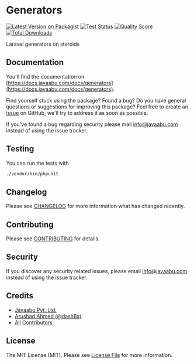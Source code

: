 # Generators

[![Latest Version on Packagist](https://img.shields.io/packagist/v/javaabu/generators.svg?style=flat-square)](https://packagist.org/packages/javaabu/generators)
[![Test Status](../../actions/workflows/run-tests.yml/badge.svg)](../../actions/workflows/run-tests.yml)
[![Quality Score](https://img.shields.io/scrutinizer/g/javaabu/generators.svg?style=flat-square)](https://scrutinizer-ci.com/g/javaabu/generators)
[![Total Downloads](https://img.shields.io/packagist/dt/javaabu/generators.svg?style=flat-square)](https://packagist.org/packages/javaabu/generators)

Laravel generators on steroids


## Documentation

You'll find the documentation on [https://docs.javaabu.com/docs/generators](https://docs.javaabu.com/docs/generators).

Find yourself stuck using the package? Found a bug? Do you have general questions or suggestions for improving this package? Feel free to create an [issue](../../issues) on GitHub, we'll try to address it as soon as possible.

If you've found a bug regarding security please mail [info@javaabu.com](mailto:info@javaabu.com) instead of using the issue tracker.


## Testing

You can run the tests with

``` bash
./vendor/bin/phpunit
```

## Changelog

Please see [CHANGELOG](CHANGELOG.md) for more information what has changed recently.

## Contributing

Please see [CONTRIBUTING](CONTRIBUTING.md) for details.

## Security

If you discover any security related issues, please email [info@javaabu.com](mailto:info@javaabu.com) instead of using the issue tracker.

## Credits

- [Javaabu Pvt. Ltd.](https://github.com/javaabu)
- [Arushad Ahmed (@dash8x)](http://arushad.org)
- [All Contributors](../../contributors)

## License

The MIT License (MIT). Please see [License File](LICENSE.md) for more information.
